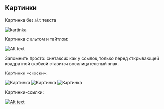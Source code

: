 ## Картинки

Картинка без `alt` текста

![kartinka](https://kipmu.ru/wp-content/uploads/babochki.jpg)

Картинка с альтом и тайтлом:

![Alt text](https://animaljournal.ru/articles/wild/nasekomie/greta_oto/babochka_greta_oto.jpg)

Запомнить просто: синтаксис как у ссылок, только перед открывающей квадратной скобкой ставится восклицательный знак.

Картинки «сноски»:

![Картинка][image1]
![Картинка][image2]
![Картинка][image3]

[image1]: https://encrypted-tbn0.gstatic.com/images?q=tbn:ANd9GcR-S6XHgPrYdY9icSMxj9uNbknXatbOKcy1ldE8_rJSd0msyQGm
[image2]: https://prohoro.ru/wp-content/uploads/2012/01/losh.jpg
[image3]: //placehold.it/150x100

Картинки-ссылки:

[![Alt text](//placehold.it/150x100)](http://example.com/)
